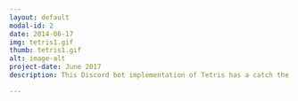 ```yaml
---
layout: default
modal-id: 2
date: 2014-06-17
img: tetris1.gif
thumb: tetris1.gif
alt: image-alt
project-date: June 2017
description: This Discord bot implementation of Tetris has a catch the pieces fall very, very slowly. Work together as a server to keep the game from overflowing! Credit to @Sam_c_lee for the original tetris implementation. My roles in this group project included concept, bot creation and server-side implementation, and improvements to Tetris code. <a href="https://jwhop.itch.io/textris"> Play Textris here!</a> 

---
```

